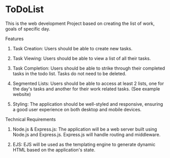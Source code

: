 # ToDoList
This is the web development Project based on creating the list of work, goals of specific day.

Features
1. Task Creation: Users should be able to create new tasks.

2. Task Viewing: Users should be able to view a list of all their tasks.

3. Task Completion: Users should be able to strike through their completed tasks in the todo list. Tasks do not need to be deleted.

4. Segmented Lists: Users should be able to access at least 2 lists, one for the day's tasks and another for their work related tasks. (See example website)

3. Styling: The application should be well-styled and responsive, ensuring a good user experience on both desktop and mobile devices.

Technical Requirements
1. Node.js & Express.js: The application will be a web server built using Node.js and Express.js. Express.js will handle routing and middleware.

2. EJS: EJS will be used as the templating engine to generate dynamic HTML based on the application's state.


